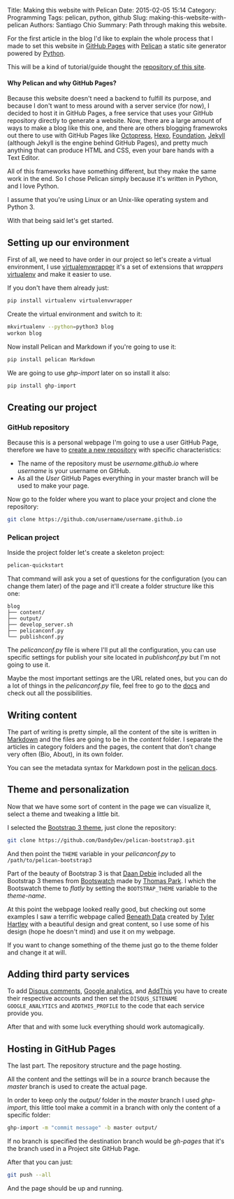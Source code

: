 Title: Making this website with Pelican
Date: 2015-02-05 15:14
Category: Programming
Tags: pelican, python, github
Slug: making-this-website-with-pelican
Authors: Santiago Chio
Summary: Path through making this website.

For the first article in the blog I'd like to explain the whole process that I made to set this website in
[GitHub Pages](https://pages.github.com/) with [Pelican](http://docs.getpelican.com/) a static site generator powered
by [Python](https://www.python.org/).

This will be a kind of tutorial/guide thought the [repository of this site](https://github.com/schiob/schiob.github.io).

#### Why Pelican and why GitHub Pages?
Because this website doesn't need a backend to fulfill its purpose, and because I don't want to mess around with a
server service (for now), I decided to host it in GitHub Pages, a free service that uses your GitHub repository directly to
generate a website.
Now, there are a large amount of ways to make a blog like this one, and there are others blogging
framewroks out there to use with GitHub Pages like [Octopress](http://octopress.org/), [Hexo](http://hexo.io/), 
[Foundation](http://foundation.zurb.com/), [Jekyll](http://jekyllrb.com/) (although Jekyll is the engine behind GitHub Pages),
and pretty much anything that can produce HTML and CSS, even your bare hands with a Text Editor.

All of this frameworks have something different, but they make the same work in the end.
So I chose Pelican simply because it's written in Python, and I love Python.

I assume that you're using Linux or an Unix-like operating system and Python 3.

With that being said let's get started.

## Setting up our environment
First of all, we need to have order in our project so let's create a virtual environment, I use
[virtualenvwrapper](https://virtualenvwrapper.readthedocs.org) it's a set of extensions that _wrappers_
[virtualenv](https://virtualenv.pypa.io) and make it easier to use.

If  you don't have them already just:
```sh
pip install virtualenv virtualenvwrapper
```
Create the virtual environment and switch to it:
```sh
mkvirtualenv --python=python3 blog
workon blog
```
Now install Pelican and Markdown if you're going to use it:
```sh
pip install pelican Markdown
```
We are going to use _ghp-import_ later on so install it also:
```sh
pip install ghp-import
```

## Creating our project

### GitHub repository
Because this is a personal webpage I'm going to use a user GitHub Page, therefore we have to [create a new repository](https://github.com/new)
with specific characteristics:
- The name of the repository must be _username.github.io_ where _username_ is your username on GitHub.
- As all the _User_ GitHub Pages everything in your master branch will be used to make your page.

Now go to the folder where you want to place your project and clone the repository:
```sh
git clone https://github.com/username/username.github.io
```

### Pelican project
Inside the project folder let's create a skeleton project:
```sh
pelican-quickstart
```
That command will ask you a set of questions for the configuration (you can change them later) of the page and it'll 
create a folder structure like this one:
```
blog
├── content/
├── output/
├── develop_server.sh
├── pelicanconf.py
└── publishconf.py
```

The _pelicanconf.py_ file is where I'll put all the configuration, you can use specific settings for publish your site located
in _publishconf.py_ but I'm not going to use it.

Maybe the most important settings are the URL related ones, but you can do a lot of things in the _pelicanconf.py_ file, feel free to
go to the [docs](http://docs.getpelican.com/en/3.5.0/settings.html) and check out all the possibilities.

## Writing content

The part of writing is pretty simple, all the content of the site is written in [Markdown](https://help.github.com/articles/markdown-basics/)
and the files are going to be in the _content_ folder. I separate the articles in category folders and the pages, the content
that don't change very often (Bio, About), in its own folder.

You can see the metadata syntax for Markdown post in the [pelican docs](http://docs.getpelican.com/en/3.5.0/content.html).

## Theme and personalization

Now that we have some sort of content in the page we can visualize it, select a theme and tweaking a little bit.

I selected the [Bootstrap 3 theme](https://github.com/DandyDev/pelican-bootstrap3), just clone the repository:
```sh
git clone https://github.com/DandyDev/pelican-bootstrap3.git
```
And then point the `THEME` variable in your _pelicanconf.py_ to `/path/to/pelican-bootstrap3`

Part of the beauty of Bootstrap 3 is that [Daan Debie](http://dandydev.net/) included all the Bootstrap 3 themes from
[Bootswatch](http://bootswatch.com/) made by [Thomas Park](https://github.com/thomaspark).
I which the Bootswatch theme to _flatly_ by setting the `BOOTSTRAP_THEME` variable to the _theme-name_.

At this point the webpage looked really good, but checking out some examples I saw a terrific webpage called
[Beneath Data](http://beneathdata.com/) created by [Tyler Hartley](http://www.tylerhartley.com/) with a beautiful design and
great content, so I use some of his design (hope he doesn't mind) and use it on my webpage.

If you want to change something of the theme just go to the theme folder and change it at will.

## Adding third party services

To add [Disqus comments](https://disqus.com), [Google analytics](www.google.com/analytics), and [AddThis](http://www.addthis.com/)
you have to create their respective accounts and then set the `DISQUS_SITENAME` `GOOGLE_ANALYTICS` and `ADDTHIS_PROFILE` to the 
code that each service provide you.

After that and with some luck everything should work automagically.

## Hosting in GitHub Pages

The last part. The repository structure and the page hosting.

All the content and the settings will be in a _source_ branch because the _master_ branch is used to create the actual page.

In order to keep only the _output/_ folder in the _master_ branch I used _ghp-import_, this little tool make a commit in a branch with only the
content of a specific folder:
```sh
ghp-import -m "commit message" -b master output/
```
If no branch is specified the destination branch would be _gh-pages_ that it's the branch used in a Project site GitHub Page.

After that you can just:
```sh
git push --all
```
And the page should be up and running.
